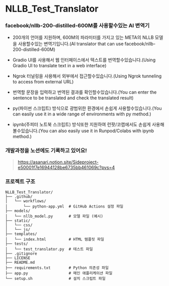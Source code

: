 # NLLB_Test_Translator
### facebook/nllb-200-distilled-600M를 사용할수있는 AI 변역기

* 200개의 언어를 지원하며, 600M의 파라미터를 가지고 있는 META의 NLLB 모델을 사용할수있는 변역기입니다.(AI translator that can use facebook/nllb-200-distilled-600M)

* Gradio UI를 사용해서 웹 인터페이스에서 텍스트를 번역할수있습니다.(Using Gradio UI to translate text in a web interface)
  
* Ngrok 터널링을 사용해서 외부에서 접근할수있습니다.(Using Ngrok tunneling to access from external URL)
  
* 번역할 문장을 입력하고 번역된 결과를 확인할수있습니다.(You can enter the sentence to be translated and check the translated result)

* py(파이썬 스크립트) 방식으로 광범위한 환경에서 손쉽게 사용할수있습니다.(You can easily use it in a wide range of environments with py method.)

* ipynb(주피터 노트북 스크립트) 방식또한 지원하여 런팟/코랩에서도 손쉽게 사용해볼수있습니다.(You can also easily use it in Runpod/Colabs with ipynb method.)

### 개발과정을 노션에도 기록하고 있어요!
> https://asanari.notion.site/Sideproject-e50001f7e16944128be6735bb461069c?pvs=4



### 프로젝트 구조 

```text
NLLB_Test_Translator/
├── .github/
│   └── workflows/
│       └── python-app.yml  # GitHub Actions 설정 파일
├── models/
│   └── nllb_model.py       # 모델 파일 (예시)
├── static/
│   └── css/
│   └── js/
├── templates/
│   └── index.html          # HTML 템플릿 파일
├── tests/
│   └── test_translator.py  # 테스트 파일
├── .gitignore
├── LICENSE
├── README.md
├── requirements.txt        # Python 의존성 파일
├── app.py                  # 메인 애플리케이션 파일
└── setup.sh                # 설치 스크립트 파일
```



